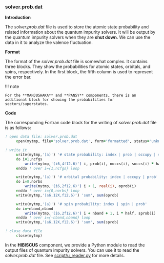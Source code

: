 ### solver.prob.dat

**Introduction**

The *solver.prob.dat* file is used to store the atomic state probability and related information about the quantum impurity solvers. It will be output by the quantum impurity solvers when they are **shut down**. We can use the data in it to analyze
the valence fluctuation.

**Format**

The format of the *solver.prob.dat* file is somewhat complex. It contains three blocks. They show the probabilities for atomic states, orbitals, and spins, respectively. In the first block, the fifth column is used to represent the error bar.

!!! note

    For the **MANJUSHAKA** and **PANSY** components, there is an additional block for showing the probabilities for sectors/superstates.

**Code**

The corresponding Fortran code block for the writing of *solver.prob.dat* file is as follows:

```fortran
! open data file: solver.prob.dat
     open(mytmp, file='solver.prob.dat', form='formatted', status='unknown')

! write it
     write(mytmp,'(a)') '# state probability: index | prob | occupy | spin'
     do i=1,ncfgs
         write(mytmp,'(i6,4f12.6)') i, prob(i), noccs(i), soccs(i) * half, perr(i)
     enddo ! over i={1,ncfgs} loop

     write(mytmp,'(a)') '# orbital probability: index | occupy | prob'
     do i=0,norbs
         write(mytmp,'(i6,2f12.6)') i + 1, real(i), oprob(i)
     enddo ! over i={0,norbs} loop
     write(mytmp,'(a6,12X,f12.6)') 'sum', sum(oprob)

     write(mytmp,'(a)') '# spin probability: index | spin | prob'
     do i=-nband,nband
         write(mytmp,'(i6,2f12.6)') i + nband + 1, i * half, sprob(i)
     enddo ! over i={-nband,nband} loop
     write(mytmp,'(a6,12X,f12.6)') 'sum', sum(sprob)

! close data file
     close(mytmp)
```

In the **HIBISCUS** component, we provide a Python module to read the output files of quantum impurity solvers. You can use it to read the *solver.prob.dat* file. See [script/u_reader.py](../ch07/reader.md) for more details.